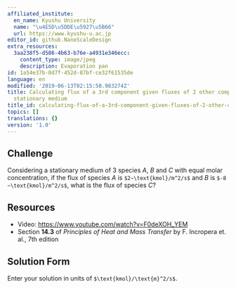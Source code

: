 ```yaml
---
affiliated_institute:
  en_name: Kyushu University
  name: "\u4E5D\u5DDE\u5927\u5B66"
  url: https://www.kyushu-u.ac.jp
editor_id: github.NanoScaleDesign
extra_resources:
  3aa238f5-d586-4b63-b76e-a4931e346ecc:
    content_type: image/jpeg
    description: Evaporation pan
id: 1a54e37b-0d7f-452d-87bf-ce32f61535de
language: en
modified: '2019-06-13T02:15:50.983274Z'
title: Calculating flux of a 3rd component given fluxes of 2 other components in a
  stationary medium
title_id: calculating-flux-of-a-3rd-component-given-fluxes-of-2-other-components-in-a-stationary-medium
topics: []
translations: {}
version: '1.0'
---
```


## Challenge
Considering a stationary medium of 3 species *A*, *B* and *C* with equal molar concentration, if the flux of species *A* is `$2~\text{kmol}/m^2/s$` and *B* is `$-8 ~\text{kmol}/m^2/s$`, what is the flux of species *C*?


## Resources
- Video: https://www.youtube.com/watch?v=F0deXOH_YEM
- Section **14.3** of *Principles of Heat and Mass Transfer* by F. Incropera et. al., 7th edition


## Solution Form
Enter your solution in units of `$\text{kmol}/\text{m}^2/s$`.

